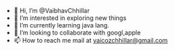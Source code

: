 - 👋 Hi, I’m @VaibhavChhillar
- 👀 I’m interested in exploring new things
- 🌱 I’m currently learning java lang.
- 💞️ I’m looking to collaborate with googl,apple
- 📫 How to reach me mail at vaicozchhillar@gmail.com

<!---
Vaibhav Chhillar/VaibhavChhillar is a ✨ special ✨ repository because its `README.md` (this file) appears on your GitHub profile.
You can click the Preview link to take a look at your changes.
--->
